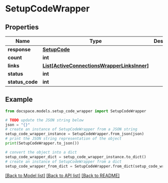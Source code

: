 # SetupCodeWrapper


## Properties

Name | Type | Description | Notes
------------ | ------------- | ------------- | -------------
**response** | [**SetupCode**](SetupCode.md) |  | [optional] 
**count** | **int** |  | [optional] 
**links** | [**List[ActiveConnectionsWrapperLinksInner]**](ActiveConnectionsWrapperLinksInner.md) |  | [optional] 
**status** | **int** |  | [optional] 
**status_code** | **int** |  | [optional] 

## Example

```python
from docspace.models.setup_code_wrapper import SetupCodeWrapper

# TODO update the JSON string below
json = "{}"
# create an instance of SetupCodeWrapper from a JSON string
setup_code_wrapper_instance = SetupCodeWrapper.from_json(json)
# print the JSON string representation of the object
print(SetupCodeWrapper.to_json())

# convert the object into a dict
setup_code_wrapper_dict = setup_code_wrapper_instance.to_dict()
# create an instance of SetupCodeWrapper from a dict
setup_code_wrapper_from_dict = SetupCodeWrapper.from_dict(setup_code_wrapper_dict)
```
[[Back to Model list]](../README.md#documentation-for-models) [[Back to API list]](../README.md#documentation-for-api-endpoints) [[Back to README]](../README.md)


